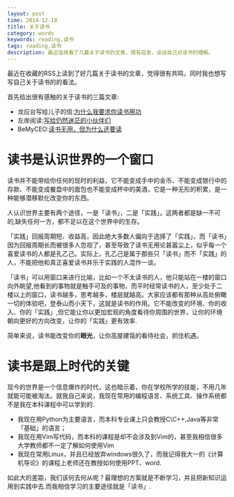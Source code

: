 ```yaml
---
layout: post
time: 2014-12-18
title: 关于读书
category: words
keywords: reading,读书
tags: reading,读书
description: 最近连续看了几篇关于读书的文章，很有启发，谈谈自己对读书的理解。
---
```


最近在收藏的RSS上读到了好几篇关于读书的文章，觉得很有共鸣，同时我也想写写自己关于读书的的看法。

首先给出很有感触的关于读书的三篇文章:

- 龙应台写给儿子的信:[为什么我要求你读书用功](http://note.youdao.com/share/?id=fe00a762b38850f68a8d36b336834e23&type=note)
- 左岸阅读:[写给仍然迷茫的小伙伴们](http://www.zreading.cn/archives/4670.html)
- BeMyCEO:[读书无用，但为什么还要读](http://bemyceo.com/201412/1533.html)

# 读书是认识世界的一个窗口

读书并不能带给你任何的现时的利益，它不能变成手中的金币、不能变成银行中的存款、不能变成餐盘中的面包也不能变成杯中的美酒，它是一种无形的积累，是一种能够潜移默化改变你的东西。

人认识世界主要有两个途径，一是「读书」，二是「实践」。这两者都是缺一不可的,缺失任何一方，都不足以在这个世界中的生存。

「实践」回报周期短、收益高，因此绝大多数人偏向于选择了「实践」，而「读书」因为回报周期长而被很多人忽视了，甚至导致了读书无用论甚嚣尘上，似乎每一个喜爱读书的人都是孔乙己。实际上，孔乙己是属于那些只「读书」而不「实践」的人，不能把他和真正喜爱读书并乐于实践的人混作一谈。

「读书」可以用窗口来进行比喻，比如一个不太读书的人，他只能站在一楼的窗口向外眺望,他看到的事物就是触手可及的事物，而平时经常读书的人，至少处于二楼以上的窗口，读书越多，思考越多，楼层就越高。大家应该都有那种从高处俯瞰一切的体验吧，登泰山而小天下，这就是读书的作用。它不能改变的环境、你的收入、你的「实践」,但它能让你以更加宏观的角度看待你周围的世界，让你的环境朝向更好的方向改变，让你的「实践」更有效率.

简单来说，读书能改变你的**眼光**，让你高屋建瓴的看待社会，抓住机遇。


# 读书是跟上时代的关键

现今的世界是一个信息爆炸的时代，这也暗示着，你在学校所学的技能，不用几年就能可能被淘汰。就我自己来说，我现在常用的编程语言、系统工具、操作系统都不是我在本科课程中可以学到的.

- 我现在用Python为主要语言，而本科专业课上只会教授C\C++,Java等非常「基础」的语言；
- 我现在用Vim写代码，而本科的课程是却不会涉及到Vim的，甚至我相信很多大学教师都不一定了解如何使用Vim
- 我现在常用Linux，并且已经放弃windows很久了，而我记得我大一的《计算机导论》的课程上老师还在教授如何使用PPT、word.

如此大的差距，我们该何去何从呢？最理想的方案就是不断学习，并且把新知识运用到实践中去.而我相信学习的主要途径就是「读书」.

